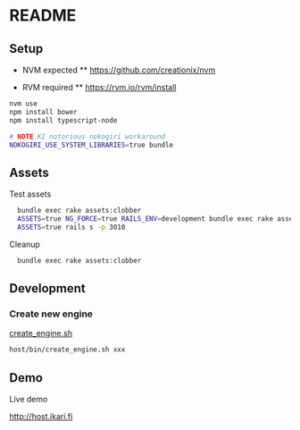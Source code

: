 # README

## Setup

- NVM expected
** https://github.com/creationix/nvm

- RVM required
** https://rvm.io/rvm/install

```bash
nvm use
npm install bower
npm install typescript-node

# NOTE KI notorious nokogiri workaround
NOKOGIRI_USE_SYSTEM_LIBRARIES=true bundle
```

## Assets

Test assets
```bash
  bundle exec rake assets:clobber
  ASSETS=true NG_FORCE=true RAILS_ENV=development bundle exec rake assets:precompile
  ASSETS=true rails s -p 3010
```

Cleanup
```bash
  bundle exec rake assets:clobber
```

## Development

### Create new engine

[create_engine.sh](bin/create_engine.sh)

```bash
host/bin/create_engine.sh xxx
```

## Demo

Live demo

http://host.ikari.fi
